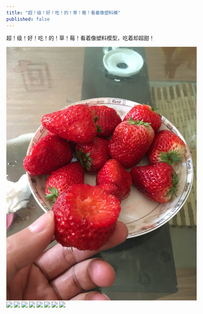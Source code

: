 ```yaml
---
title: "超！级！好！吃！的！草！莓！看着像塑料模"
published: false
---
```

超！级！好！吃！的！草！莓！看着像塑料模型，吃着却超甜！

![](./1.jpg)
![](./2.jpg)
![](./3.jpg)
![](./4.jpg)
![](./5.jpg)
![](./6.jpg)
![](./7.jpg)
![](./8.jpg)
![](./9.jpg)
